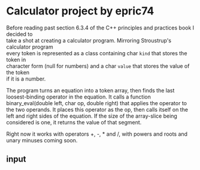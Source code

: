 # Calculator project by epric74

Before reading past section 6.3.4 of the C++ principles and practices book I decided to  
take a shot at creating a calculator program. Mirroring Stroustrup's calculator program  
every token is represented as a class containing char ```kind``` that stores the token in   
character form (null for numbers) and a char ```value``` that stores the value of the token  
if it is a number.

The program turns an equation into a token array, then finds the last
loosest-binding operator in the equation. It calls a function binary_eval(double left, char op, double right)
that applies the operator to the two operands. It places this operator as the op, then calls itself on the left
and right sides of the equation. If the size of the array-slice being considered is one, it returns the value of that
segment.

Right now it works with operators +, -, * and /, with powers and roots and unary minuses coming soon.

## input

